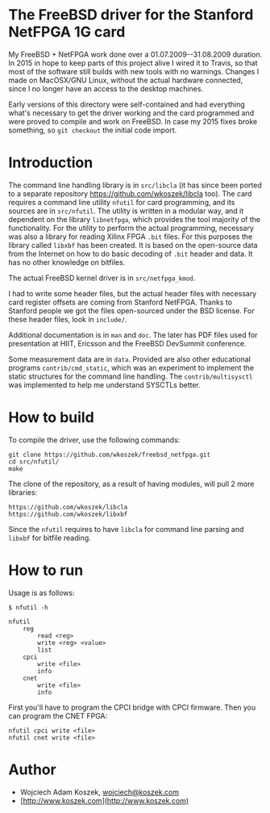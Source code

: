 # The FreeBSD driver for the Stanford NetFPGA 1G card

My FreeBSD + NetFPGA work done over a 01.07.2009--31.08.2009 duration. In
2015 in hope to keep parts of this project alive I wired it to Travis, so
that most of the software still builds with new tools with no warnings.
Changes I made on MacOSX/GNU Linux, without the actual hardware connected,
since I no longer have an access to the desktop machines.

Early versions of this directory were self-contained and had everything
what's necessary to get the driver working and the card programmed and were
proved to compile and work on FreeBSD. In case my 2015 fixes broke
something, so `git checkout` the initial code import.

# Introduction

The command line handling library is in `src/libcla` (it has since been
ported to a separate repository https://github.com/wkoszek/libcla too).
The card requires a command line utility `nfutil` for card programming, and
its sources are in `src/nfutil`. The utility is written in a modular way,
and it dependent on the library `libnetfpga`, which provides the tool
majority of the functionality. For the utility to perform the actual
programming, necessary was also a library for reading Xilinx FPGA `.bit` files.
For this purposes the library called `libxbf` has been created. It is based on the
open-source data from the Internet on how to do basic decoding of `.bit`
header and data. It has no other knowledge on bitfiles.

The actual FreeBSD kernel driver is in `src/netfpga_kmod`.

I had to write some header files, but the actual header files with necessary
card register offsets are coming from Stanford NetFPGA. Thanks to Stanford
people we got the files open-sourced under the BSD license. For these header
files, look in `include/`.

Additional documentation is in `man` and `doc`. The later has PDF files used
for presentation at HIIT, Ericsson and  the FreeBSD DevSummit conference.

Some measurement data are in `data`. Provided are also other educational
programs `contrib/cmd_static`, which was an experiment to implement the
static structures for the command line handling. The `contrib/multisysctl`
was implemented to help me understand SYSCTLs better.

# How to build

To compile the driver, use the following commands:


	git clone https://github.com/wkoszek/freebsd_netfpga.git
	cd src/nfutil/
	make

The clone of the repository, as a result of having modules, will pull 2 more
libraries:

	https://github.com/wkoszek/libcla
	https://github.com/wkoszek/libxbf

Since the `nfutil` requires to have `libcla` for command line parsing and
`libxbf` for bitfile reading.

# How to run

Usage is as follows:

	$ nfutil -h

	nfutil
		reg
			read <reg>
			write <reg> <value>
			list
		cpci
			write <file>
			info
		cnet
			write <file>
			info

First you'll have to program the CPCI bridge with CPCI firmware. Then you
can program the CNET FPGA:

	nfutil cpci write <file>
	nfutil cnet write <file>

# Author

- Wojciech Adam Koszek, [wojciech@koszek.com](mailto:wojciech@koszek.com)
- [http://www.koszek.com](http://www.koszek.com)
